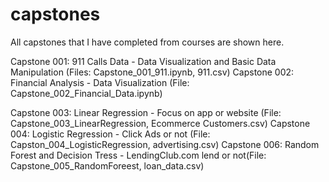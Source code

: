 # capstones
All capstones that I have completed from courses are shown here.

Capstone 001: 911 Calls Data - Data Visualization and Basic Data Manipulation (Files: Capstone_001_911.ipynb, 911.csv)
Capstone 002: Financial Analysis - Data Visualization (File: Capstone_002_Financial_Data.ipynb)

Capstone 003: Linear Regression - Focus on app or website (File: Capstone_003_LinearRegression, Ecommerce Customers.csv)
Capstone 004: Logistic Regression - Click Ads or not (File: Capston_004_LogisticRegression, advertising.csv)
Capstone 006: Random Forest and Decision Tress - LendingClub.com lend or not(File: Capstone_005_RandomForeest, loan_data.csv)
